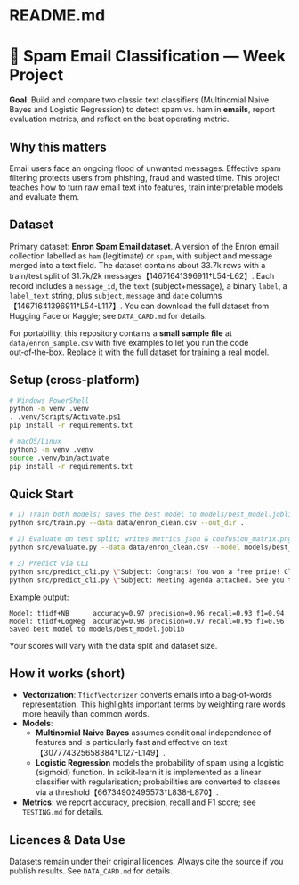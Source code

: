 # README.md
# 📧 Spam Email Classification — Week Project

**Goal**: Build and compare two classic text classifiers (Multinomial Naive Bayes and Logistic Regression) to detect spam vs. ham in **emails**, report evaluation metrics, and reflect on the best operating metric.

## Why this matters
Email users face an ongoing flood of unwanted messages. Effective spam filtering protects users from phishing, fraud and wasted time. This project teaches how to turn raw email text into features, train interpretable models and evaluate them.

## Dataset
Primary dataset: **Enron Spam Email dataset**. A version of the Enron email collection labelled as `ham` (legitimate) or `spam`, with subject and message merged into a text field. The dataset contains about 33.7k rows with a train/test split of 31.7k/2k messages【14671641396911†L54-L62】. Each record includes a `message_id`, the `text` (subject+message), a binary `label`, a `label_text` string, plus `subject`, `message` and `date` columns【14671641396911†L54-L117】.  You can download the full dataset from Hugging Face or Kaggle; see `DATA_CARD.md` for details.

For portability, this repository contains a **small sample file** at `data/enron_sample.csv` with five examples to let you run the code out‑of‑the‑box. Replace it with the full dataset for training a real model.

## Setup (cross‑platform)

```bash
# Windows PowerShell
python -m venv .venv
. .venv/Scripts/Activate.ps1
pip install -r requirements.txt

# macOS/Linux
python3 -m venv .venv
source .venv/bin/activate
pip install -r requirements.txt
```

## Quick Start

```bash
# 1) Train both models; saves the best model to models/best_model.joblib
python src/train.py --data data/enron_clean.csv --out_dir .

# 2) Evaluate on test split; writes metrics.json & confusion_matrix.png in reports/
python src/evaluate.py --data data/enron_clean.csv --model models/best_model.joblib --out_dir reports

# 3) Predict via CLI
python src/predict_cli.py \"Subject: Congrats! You won a free prize! Claim now.\"
python src/predict_cli.py \"Subject: Meeting agenda attached. See you tomorrow.\"
```

Example output:

```
Model: tfidf+NB      accuracy=0.97 precision=0.96 recall=0.93 f1=0.94
Model: tfidf+LogReg  accuracy=0.98 precision=0.97 recall=0.95 f1=0.96
Saved best model to models/best_model.joblib
```

Your scores will vary with the data split and dataset size.

## How it works (short)
- **Vectorization**: `TfidfVectorizer` converts emails into a bag‑of‑words representation.  This highlights important terms by weighting rare words more heavily than common words.
- **Models**: 
  - **Multinomial Naive Bayes** assumes conditional independence of features and is particularly fast and effective on text【307774325658384†L127-L149】.
  - **Logistic Regression** models the probability of spam using a logistic (sigmoid) function. In scikit‑learn it is implemented as a linear classifier with regularisation; probabilities are converted to classes via a threshold【66734902495573†L838-L870】.
- **Metrics**: we report accuracy, precision, recall and F1 score; see `TESTING.md` for details.

## Licences & Data Use
Datasets remain under their original licences. Always cite the source if you publish results. See `DATA_CARD.md` for details.
